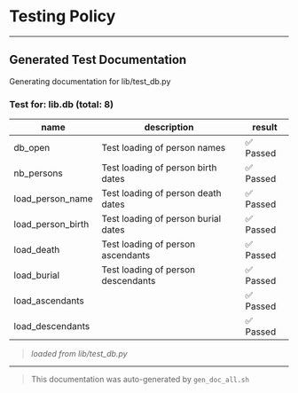 # Testing Policy
---

## Generated Test Documentation

Generating documentation for lib/test_db.py
### Test for: lib.db (total: 8)
| name | description | result |
|------|-------------|--------|
| db_open | Test loading of person names | ✅ Passed |
| nb_persons | Test loading of person birth dates | ✅ Passed |
| load_person_name | Test loading of person death dates | ✅ Passed |
| load_person_birth | Test loading of person burial dates | ✅ Passed |
| load_death | Test loading of person ascendants | ✅ Passed |
| load_burial | Test loading of person descendants | ✅ Passed |
| load_ascendants |  | ✅ Passed |
| load_descendants |  | ✅ Passed |
> *loaded from lib/test_db.py*
---
> This documentation was auto-generated by `gen_doc_all.sh`

